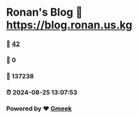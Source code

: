 # Ronan's Blog :link: https://blog.ronan.us.kg 
### :page_facing_up: [42](https://blog.ronan.us.kg/tag.html) 
### :speech_balloon: 0 
### :hibiscus: 137238 
### :alarm_clock: 2024-08-25 13:07:53 
### Powered by :heart: [Gmeek](https://github.com/Meekdai/Gmeek)

